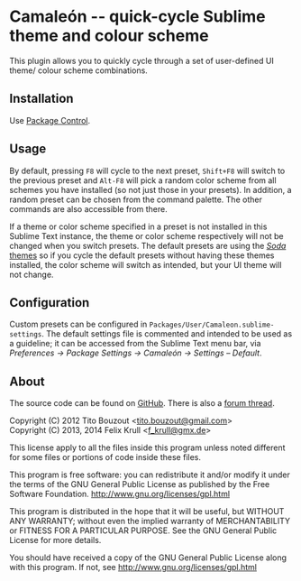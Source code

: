 Camaleón -- quick-cycle Sublime theme and colour scheme
=======================================================
This plugin allows you to quickly cycle through a set of user-defined UI theme/
colour scheme combinations.

## Installation
Use [Package Control][pkgctrl].

[pkgctrl]: https://sublime.wbond.net/

## Usage
By default, pressing `F8` will cycle to the next preset, `Shift+F8` will switch
to the previous preset and `Alt-F8` will pick a random color scheme from all
schemes you have installed (so not just those in your presets). In addition, a
random preset can be chosen from the command palette. The other commands are
also accessible from there.

If a theme or color scheme specified in a preset is not installed in this
Sublime Text instance, the theme or color scheme respectively will not be
changed when you switch presets. The default presets are using the
[*Soda* themes][soda] so if you cycle the default presets without having these
themes installed, the color scheme will switch as intended, but your UI theme
will not change.

[soda]: https://github.com/buymeasoda/soda-theme

## Configuration
Custom presets can be configured in `Packages/User/Camaleon.sublime-settings`.
The default settings file is commented and intended to be used as a guideline;
it can be accessed from the Sublime Text menu bar, via *Preferences ->
Package Settings -> Camaleón -> Settings – Default*.

## About
The source code can be found on [GitHub][src]. There is also a [forum thread][forum].

[src]: https://github.com/SublimeText/Camaleon
[forum]: http://www.sublimetext.com/forum/viewtopic.php?f=5&t=4435

Copyright (C) 2012 Tito Bouzout <tito.bouzout@gmail.com\>   
Copyright (C) 2013, 2014 Felix Krull <f_krull@gmx.de\>

This license apply to all the files inside this program unless noted
different for some files or portions of code inside these files.

This program is free software: you can redistribute it and/or modify
it under the terms of the GNU General Public License as published by
the Free Software Foundation. http://www.gnu.org/licenses/gpl.html

This program is distributed in the hope that it will be useful,
but WITHOUT ANY WARRANTY; without even the implied warranty of
MERCHANTABILITY or FITNESS FOR A PARTICULAR PURPOSE. See the
GNU General Public License for more details.

You should have received a copy of the GNU General Public License
along with this program. If not, see http://www.gnu.org/licenses/gpl.html
